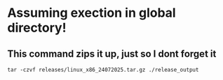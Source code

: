 
# Assuming exection in global directory!
## This command zips it up, just so I dont forget it

```tar -czvf releases/linux_x86_24072025.tar.gz ./release_output```